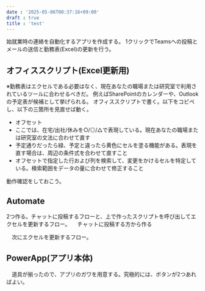 ```yaml
---
date : '2025-05-06T00:37:16+09:00'
draft : true
title : 'test'
---
```


始就業時の連絡を自動化するアプリを作成する。
1クリックでTeamsへの投稿とメールの送信と勤務表(Excel)の更新を行う。

## オフィススクリプト(Excel更新用)
※勤務表はエクセルである必要はなく、現在あなたの職場または研究室で利用されているツールに合わせるべきだ。
例えばSharePointのカレンダーや、Outlookの予定表が候補として挙げられる。
オフィススクリプトで書く。以下をコピペし、以下の三箇所を見直せば動く。
 - オフセット
 - ここでは、在宅/出社/休みを○/◎/△で表現している。現在あなたの職場または研究室の文法に合わせて直す
  - 予定通りだったら緑、予定と違ったら黄色にセルを塗る機能がある。表現を直す場合は、周辺の条件式を合わせて直すこと 
 - オフセットで指定した行および列を検索して、変更をかけるセルを特定している。検索範囲をデータの量に合わせて修正すること

動作確認をしておこう。

## Automate
  2つ作る。チャットに投稿するフローと、上で作ったスクリプトを呼び出してエクセルを更新するフロー。
　チャットに投稿する方から作る

　次にエクセルを更新するフロー。

## PowerApp(アプリ本体)
　道具が揃ったので、アプリのガワを用意する。究極的には、ボタンが2つあればよい。

